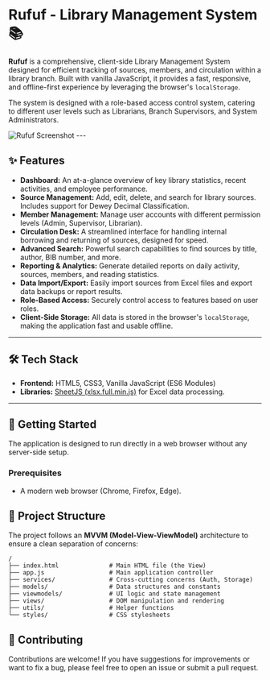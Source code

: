 # Rufuf - Library Management System 📚

**Rufuf** is a comprehensive, client-side Library Management System designed for efficient tracking of sources, members, and circulation within a library branch. Built with vanilla JavaScript, it provides a fast, responsive, and offline-first experience by leveraging the browser's `localStorage`.

The system is designed with a role-based access control system, catering to different user levels such as Librarians, Branch Supervisors, and System Administrators.

![Rufuf Screenshot](https://i.imgur.com/your-screenshot-url.png) ---

## ✨ Features

* **Dashboard:** An at-a-glance overview of key library statistics, recent activities, and employee performance.
* **Source Management:** Add, edit, delete, and search for library sources. Includes support for Dewey Decimal Classification.
* **Member Management:** Manage user accounts with different permission levels (Admin, Supervisor, Librarian).
* **Circulation Desk:** A streamlined interface for handling internal borrowing and returning of sources, designed for speed.
* **Advanced Search:** Powerful search capabilities to find sources by title, author, BIB number, and more.
* **Reporting & Analytics:** Generate detailed reports on daily activity, sources, members, and reading statistics.
* **Data Import/Export:** Easily import sources from Excel files and export data backups or report results.
* **Role-Based Access:** Securely control access to features based on user roles.
* **Client-Side Storage:** All data is stored in the browser's `localStorage`, making the application fast and usable offline.

---

## 🛠️ Tech Stack

* **Frontend:** HTML5, CSS3, Vanilla JavaScript (ES6 Modules)
* **Libraries:** [SheetJS (xlsx.full.min.js)](https://sheetjs.com/) for Excel data processing.

---

## 🚀 Getting Started

The application is designed to run directly in a web browser without any server-side setup.

### Prerequisites

* A modern web browser (Chrome, Firefox, Edge).


## 📂 Project Structure

The project follows an **MVVM (Model-View-ViewModel)** architecture to ensure a clean separation of concerns:

```
/
├── index.html              # Main HTML file (the View)
├── app.js                  # Main application controller
├── services/               # Cross-cutting concerns (Auth, Storage)
├── models/                 # Data structures and constants
├── viewmodels/             # UI logic and state management
├── views/                  # DOM manipulation and rendering
├── utils/                  # Helper functions
└── styles/                 # CSS stylesheets
```



## 🤝 Contributing

Contributions are welcome! If you have suggestions for improvements or want to fix a bug, please feel free to open an issue or submit a pull request.


